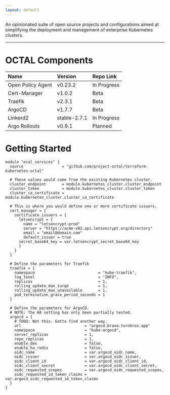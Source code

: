 ```yaml
---
layout: default
---
```


An opinionated suite of open source projects and configurations aimed at simplifying the deployment and management of enterprise Kubernetes clusters.

* * *

# OCTAL Components
| Name                   | Version        | Repo Link    |
| :--------------------- | :---------     | :---------   |
| Open Policy Agent      | v0.23.2        | In Progress  |
| Cert-Manager           | v1.0.2         | Beta         |
| Traefik                | v2.3.1         | Beta         |
| ArgoCD                 | v1.7.7         | Beta         |
| Linkerd2               | stable-2.7.1   | In Progress  |
| Argo Rollouts          | v0.9.1         | Planned      |

# Getting Started

```hcl
module "ocal_services" {
  source                 = "github.com/project-octal/terraform-kubernetes-octal"
  
  # These values would come from the existing Kubernetes cluster.
  cluster_endpoint       = module.kubernetes_cluster.cluster_endpoint
  cluster_token          = module.kubernetes_cluster.cluster_token
  cluster_ca_certificate = module.kubernetes_cluster.cluster_ca_certificate

  # This is where you would define one or more certificate issuers.
  cert_manager = {
    certificate_issuers = {
      letsencrypt = {
        name = "letsencrypt-prod"
        server = "https://acme-v02.api.letsencrypt.org/directory"
        email = "email@domain.com"
        default_issuer = true
      secret_base64_key = var.letsencrypt_secret_base64_key
      }
    }
  }

  # Define the parameters for Traefik
  traefik = {
    namespace                            = "kube-traefik",
    log_level                            = "INFO",
    replicas                             = 1,
    rolling_update_max_surge             = 1,
    rolling_update_max_unavailable       = 1,
    pod_termination_grace_period_seconds = 1
  }
  
  # Define the parameters for ArgoCD. 
  # NOTE: The HA setting has only been partially tested.
  argocd = {
    # TODO: Not this. Gotta find another way.
    url                            = "argocd.brava.turnbros.app"
    namespace                      = "kube-argocd",
    server_replicas                = 1,
    repo_replicas                  = 1,
    enable_dex                     = false,
    enable_ha_redis                = false,
    oidc_name                      = var.argocd_oidc_name,
    oidc_issuer                    = var.argocd_oidc_issuer,
    oidc_client_id                 = var.argocd_oidc_client_id,
    oidc_client_secret             = var.argocd_oidc_client_secret,
    oidc_requested_scopes          = var.argocd_oidc_requested_scopes,
    oidc_requested_id_token_claims = var.argocd_oidc_requested_id_token_claims
  }
}
```